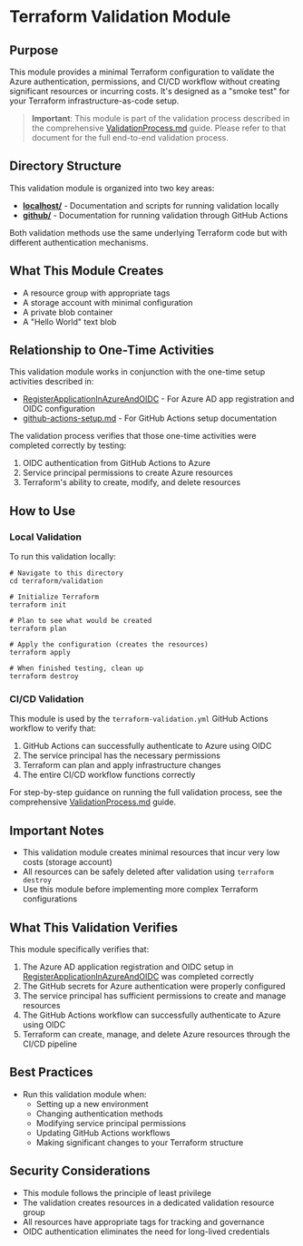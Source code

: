 # Terraform Validation Module

## Purpose

This module provides a minimal Terraform configuration to validate the Azure authentication, permissions, and CI/CD workflow without creating significant resources or incurring costs. It's designed as a "smoke test" for your Terraform infrastructure-as-code setup.

> **Important**: This module is part of the validation process described in the comprehensive [ValidationProcess.md](/OneTimeActivities/ValidationProcess.md) guide. Please refer to that document for the full end-to-end validation process.

## Directory Structure

This validation module is organized into two key areas:

- **[localhost/](localhost/)** - Documentation and scripts for running validation locally
- **[github/](github/)** - Documentation for running validation through GitHub Actions

Both validation methods use the same underlying Terraform code but with different authentication mechanisms.

## What This Module Creates

- A resource group with appropriate tags
- A storage account with minimal configuration
- A private blob container
- A "Hello World" text blob

## Relationship to One-Time Activities

This validation module works in conjunction with the one-time setup activities described in:
- [RegisterApplicationInAzureAndOIDC](/OneTimeActivities/RegisterApplicationInAzureAndOIDC/README.md) - For Azure AD app registration and OIDC configuration
- [github-actions-setup.md](/OneTimeActivities/github-actions-setup.md) - For GitHub Actions setup documentation

The validation process verifies that those one-time activities were completed correctly by testing:
1. OIDC authentication from GitHub Actions to Azure
2. Service principal permissions to create Azure resources
3. Terraform's ability to create, modify, and delete resources

## How to Use

### Local Validation

To run this validation locally:

```shell
# Navigate to this directory
cd terraform/validation

# Initialize Terraform
terraform init

# Plan to see what would be created
terraform plan

# Apply the configuration (creates the resources)
terraform apply

# When finished testing, clean up
terraform destroy
```

### CI/CD Validation

This module is used by the `terraform-validation.yml` GitHub Actions workflow to verify that:

1. GitHub Actions can successfully authenticate to Azure using OIDC
2. The service principal has the necessary permissions
3. Terraform can plan and apply infrastructure changes
4. The entire CI/CD workflow functions correctly

For step-by-step guidance on running the full validation process, see the comprehensive [ValidationProcess.md](/OneTimeActivities/ValidationProcess.md) guide.

## Important Notes

- This validation module creates minimal resources that incur very low costs (storage account)
- All resources can be safely deleted after validation using `terraform destroy`
- Use this module before implementing more complex Terraform configurations

## What This Validation Verifies

This module specifically verifies that:

1. The Azure AD application registration and OIDC setup in [RegisterApplicationInAzureAndOIDC](/OneTimeActivities/RegisterApplicationInAzureAndOIDC/README.md) was completed correctly
2. The GitHub secrets for Azure authentication were properly configured
3. The service principal has sufficient permissions to create and manage resources
4. The GitHub Actions workflow can successfully authenticate to Azure using OIDC
5. Terraform can create, manage, and delete Azure resources through the CI/CD pipeline

## Best Practices

- Run this validation module when:
  - Setting up a new environment
  - Changing authentication methods
  - Modifying service principal permissions
  - Updating GitHub Actions workflows
  - Making significant changes to your Terraform structure

## Security Considerations

- This module follows the principle of least privilege
- The validation creates resources in a dedicated validation resource group
- All resources have appropriate tags for tracking and governance
- OIDC authentication eliminates the need for long-lived credentials
